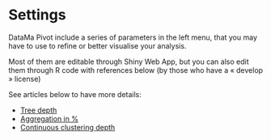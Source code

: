 # Settings

DataMa Pivot include a series of parameters in the left menu, that you may have to use to refine or better visualise your analysis.

Most of them are editable through Shiny Web App, but you can also edit them through R code with references below (by those who have a « develop » license)

See articles below to have more details:

* [Tree depth](pivot/web_application/menu/tree_depth.md)
* [Aggregation in %](pivot/web_application/menu/aggregation.md)
* [Continuous clustering depth](pivot/web_application/menu/continuous_clustering.md)
